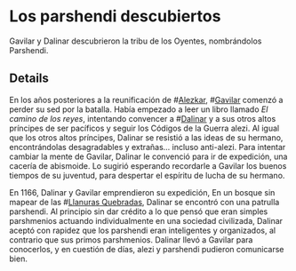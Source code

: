 # Los parshendi descubiertos
Gavilar y Dalinar descubrieron la tribu de los Oyentes, nombrándolos Parshendi.

## Details
En los años posteriores a la reunificación de #[Alezkar](locations/alethkar), #[Gavilar](characters/gavilar) comenzó a perder su sed por la batalla. Había empezado a leer un libro llamado _El camino de los reyes_, intentando convencer a #[Dalinar](characters/dalinar) y a sus otros altos príncipes de ser pacíficos y seguir los Códigos de la Guerra alezi. Al igual que los otros altos príncipes, Dalinar se resistió a las ideas de su hermano, encontrándolas desagradables y extrañas... incluso anti-alezi. Para intentar cambiar la mente de Gavilar, Dalinar le convenció para ir de expedición, una cacería de abismoide. Lo sugirió esperando recordarle a Gavilar los buenos tiempos de su juventud, para despertar el espíritu de lucha de su hermano. 

En 1166, Dalinar y Gavilar emprendieron su expedición, En un bosque sin mapear de las #[Llanuras Quebradas](locations/shattered-plains), Dalinar se encontró con una patrulla parshendi. Al principio sin dar crédito a lo que pensó que eran simples parshmenios actuando individualmente en una sociedad civilizada, Dalinar aceptó con rapidez que los parshendi eran inteligentes y organizados, al contrario que sus primos parshmenios. Dalinar llevó a Gavilar para conocerlos, y en cuestión de días, alezi y parshendi pudieron comunicarse bien.

